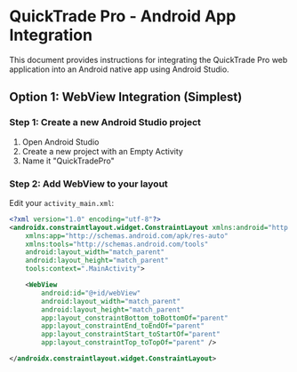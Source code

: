 # QuickTrade Pro - Android App Integration

This document provides instructions for integrating the QuickTrade Pro web application into an Android native app using Android Studio.

## Option 1: WebView Integration (Simplest)

### Step 1: Create a new Android Studio project

1. Open Android Studio
2. Create a new project with an Empty Activity
3. Name it "QuickTradePro"

### Step 2: Add WebView to your layout

Edit your `activity_main.xml`:

```xml
<?xml version="1.0" encoding="utf-8"?>
<androidx.constraintlayout.widget.ConstraintLayout xmlns:android="http://schemas.android.com/apk/res/android"
    xmlns:app="http://schemas.android.com/apk/res-auto"
    xmlns:tools="http://schemas.android.com/tools"
    android:layout_width="match_parent"
    android:layout_height="match_parent"
    tools:context=".MainActivity">

    <WebView
        android:id="@+id/webView"
        android:layout_width="match_parent"
        android:layout_height="match_parent"
        app:layout_constraintBottom_toBottomOf="parent"
        app:layout_constraintEnd_toEndOf="parent"
        app:layout_constraintStart_toStartOf="parent"
        app:layout_constraintTop_toTopOf="parent" />

</androidx.constraintlayout.widget.ConstraintLayout>

